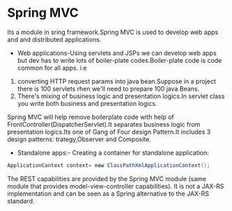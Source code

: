 # Spring MVC

Its a module in sring framework.Spring MVC is used to develop web apps and and distributed applications.

* Web applications-Using servlets and JSPs we can develop web apps but dev has to write lots of boiler-plate codes.Boiler-plate code is code common for all apps.
i.e

1. converting HTTP request params into java bean.Suppose in a project there is 100 servlets rhen we'll need to prepare 100 java Beans.
2. There's mixing of business logic and presentation logics.In servlet class you write both business and presentation logics.

Spring MVC will help remove boilerplate code with help of FrontController(DispatcherServlet).It separates business logic from presentation logics.Its one of Gang of Four design Pattern.It includes 3 design patterns: trategy,Observer and Composite.

* Standalone apps:- Creating a container for standalone application:

```java
ApplicationContext context= new ClassPathXmlApplicationContext();
```

The REST capabilities are provided by the Spring MVC module (same module that provides model-view-controller capabilities). It is not a JAX-RS implementation and can be seen as a Spring alternative to the JAX-RS standard.
